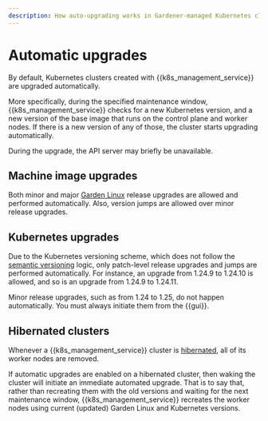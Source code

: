 ```yaml
---
description: How auto-upgrading works in Gardener-managed Kubernetes clusters
---
```

# Automatic upgrades

By default, Kubernetes clusters created with {{k8s_management_service}} are upgraded automatically.

More specifically, during the specified maintenance window, {{k8s_management_service}} checks for a new Kubernetes version, and a new version of the base image that runs on the control plane and worker nodes.
If there is a new version of any of those, the cluster starts upgrading automatically.

During the upgrade, the API server may briefly be unavailable.

## Machine image upgrades

Both minor and major [Garden Linux](garden-linux.md) release upgrades are allowed and performed automatically.
Also, version jumps are allowed over minor release upgrades.

## Kubernetes upgrades

Due to the Kubernetes versioning scheme, which does not follow the [semantic versioning](https://en.wikipedia.org/wiki/Software_versioning#Semantic_versioning) logic, only patch-level release upgrades and jumps are performed automatically.
For instance, an upgrade from 1.24.9 to 1.24.10 is allowed, and so is an upgrade from 1.24.9 to 1.24.11.

Minor release upgrades, such as from 1.24 to 1.25, do not happen automatically.
You must always initiate them from the {{gui}}.

## Hibernated clusters

Whenever a {{k8s_management_service}} cluster is [hibernated](hibernation.md), all of its worker nodes are removed.

If automatic upgrades are enabled on a hibernated cluster, then waking the cluster will initiate an immediate automated upgrade.
That is to say that, rather than recreating them with the old versions and waiting for the next maintenance window, {{k8s_management_service}} recreates the worker nodes using current (updated) Garden Linux and Kubernetes versions.
